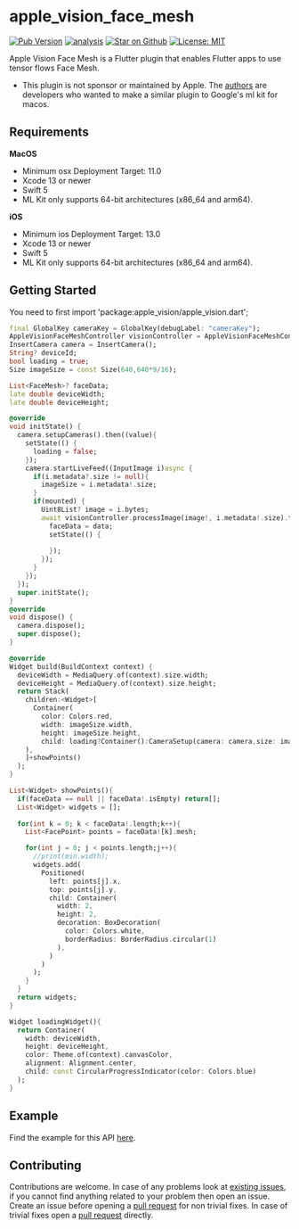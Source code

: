 # apple\_vision\_face\_mesh

[![Pub Version](https://img.shields.io/pub/v/apple_vision_face)](https://pub.dev/packages/apple_vision_face_mesh)
[![analysis](https://github.com/Knightro63/apple_vision/actions/workflows/flutter.yml/badge.svg)](https://github.com/Knightro63/apple_vision/actions/)
[![Star on Github](https://img.shields.io/github/stars/Knightro63/apple_vision.svg?style=flat&logo=github&colorB=deeppink&label=stars)](https://github.com/Knightro63/apple_vision)
[![License: MIT](https://img.shields.io/badge/license-MIT-purple.svg)](https://opensource.org/licenses/MIT)

Apple Vision Face Mesh is a Flutter plugin that enables Flutter apps to use tensor flows Face Mesh.

- This plugin is not sponsor or maintained by Apple. The [authors](https://github.com/Knightro63/apple_vision/blob/main/AUTHORS) are developers who wanted to make a similar plugin to Google's ml kit for macos.

## Requirements

**MacOS**
 - Minimum osx Deployment Target: 11.0
 - Xcode 13 or newer
 - Swift 5
 - ML Kit only supports 64-bit architectures (x86_64 and arm64).

**iOS**
 - Minimum ios Deployment Target: 13.0
 - Xcode 13 or newer
 - Swift 5
 - ML Kit only supports 64-bit architectures (x86_64 and arm64).

## Getting Started

You need to first import 'package:apple_vision/apple_vision.dart';

```dart
final GlobalKey cameraKey = GlobalKey(debugLabel: "cameraKey");
AppleVisionFaceMeshController visionController = AppleVisionFaceMeshController();
InsertCamera camera = InsertCamera();
String? deviceId;
bool loading = true;
Size imageSize = const Size(640,640*9/16);

List<FaceMesh>? faceData;
late double deviceWidth;
late double deviceHeight;

@override
void initState() {
  camera.setupCameras().then((value){
    setState(() {
      loading = false;
    });
    camera.startLiveFeed((InputImage i)async {
      if(i.metadata?.size != null){
        imageSize = i.metadata!.size;
      }
      if(mounted) {
        Uint8List? image = i.bytes;
        await visionController.processImage(image!, i.metadata!.size).then((data){
          faceData = data;
          setState(() {
            
          });
        });
      }
    });
  });
  super.initState();
}
@override
void dispose() {
  camera.dispose();
  super.dispose();
}

@override
Widget build(BuildContext context) {
  deviceWidth = MediaQuery.of(context).size.width;
  deviceHeight = MediaQuery.of(context).size.height;
  return Stack(
    children:<Widget>[
      Container(
        color: Colors.red,
        width: imageSize.width, 
        height: imageSize.height, 
        child: loading?Container():CameraSetup(camera: camera,size: imageSize,)
    ),
    ]+showPoints()
  );
}

List<Widget> showPoints(){
  if(faceData == null || faceData!.isEmpty) return[];
  List<Widget> widgets = [];
  
  for(int k = 0; k < faceData!.length;k++){
    List<FacePoint> points = faceData![k].mesh;

    for(int j = 0; j < points.length;j++){
      //print(min.width);
      widgets.add(
        Positioned(
          left: points[j].x,
          top: points[j].y,
          child: Container(
            width: 2,
            height: 2,
            decoration: BoxDecoration(
              color: Colors.white,
              borderRadius: BorderRadius.circular(1)
            ),
          )
        )
      );
    }
  }
  return widgets;
}

Widget loadingWidget(){
  return Container(
    width: deviceWidth,
    height: deviceHeight,
    color: Theme.of(context).canvasColor,
    alignment: Alignment.center,
    child: const CircularProgressIndicator(color: Colors.blue)
  );
}
```

## Example

Find the example for this API [here](https://github.com/Knightro63/apple_vision/tree/main/packages/apple_vision_face_mesh/example/lib/main.dart).

## Contributing

Contributions are welcome.
In case of any problems look at [existing issues](https://github.com/Knightro63/apple_vision/issues), if you cannot find anything related to your problem then open an issue.
Create an issue before opening a [pull request](https://github.com/Knightro63/apple_vision/pulls) for non trivial fixes.
In case of trivial fixes open a [pull request](https://github.com/Knightro63/apple_vision/pulls) directly.
